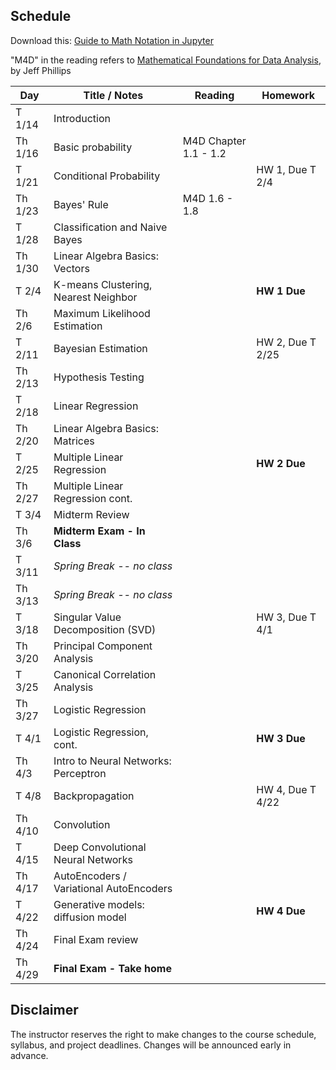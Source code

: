 ## Schedule

Download this: [Guide to Math Notation in Jupyter](examples/MathNotationGuide.ipynb)

"M4D" in the reading refers to [Mathematical Foundations for Data Analysis](http://www.cs.utah.edu/~jeffp/M4D/M4D.html), by Jeff Phillips

| Day      | Title / Notes                                                      | Reading         | Homework                                   |
|----------|--------------------------------------------------------------------|-----------------|--------------------------------------------|
| T 1/14   | Introduction           |                      |                      |
| Th 1/16   | Basic probability                |  M4D Chapter 1.1 - 1.2   |                                      |
| T 1/21   | Conditional Probability |  | HW 1, Due T 2/4                            |
| Th 1/23   | Bayes' Rule         |  M4D 1.6 - 1.8    |           |
| T 1/28   | Classification and Naive Bayes              |    |                                            |
| Th 1/30    | Linear Algebra Basics: Vectors      |           |           |
| T 2/4    | K-means Clustering, Nearest Neighbor         |                 | **HW 1 Due**  |
| Th 2/6   | Maximum Likelihood Estimation       |
| T 2/11   | Bayesian Estimation     |               | HW 2, Due T 2/25 |
| Th 2/13   | Hypothesis Testing     |  |  |
| T 2/18   | Linear Regression       | |  |
| Th 2/20  | Linear Algebra Basics: Matrices | |  |
| T 2/25   | Multiple Linear Regression  |   |  **HW 2 Due**  |
| Th 2/27  | Multiple Linear Regression cont. | | |
| T 3/4    | Midterm Review | | |
| Th 3/6   | **Midterm Exam - In Class**|   |   | 
| T 3/11   | *Spring Break -- no class*  |   |  |
| Th 3/13  | *Spring Break -- no class* |         |  |
| T 3/18   | Singular Value Decomposition (SVD) |  | HW 3, Due T 4/1 |
| Th 3/20   | Principal Component Analysis|  |  |
| T 3/25   | Canonical Correlation Analysis |  |  |
| Th 3/27    | Logistic Regression |  |  |
| T 4/1    | Logistic Regression, cont. |         | **HW 3 Due**|
| Th 4/3    | Intro to Neural Networks: Perceptron|   |        |
| T 4/8   | Backpropagation|         | HW 4, Due T 4/22   |
| Th 4/10   | Convolution |         |  |
| T 4/15   | Deep Convolutional Neural Networks |  | |
| Th 4/17   |  AutoEncoders / Variational AutoEncoders |    |   |
| T 4/22   | Generative models: diffusion model |   | **HW 4 Due**  |
| Th 4/24   | Final Exam review |   |   |
| Th 4/29   | **Final Exam - Take home** |   |   |


## Disclaimer

The instructor reserves the right to make changes to the course schedule, syllabus, and project deadlines. Changes will be announced early in advance.
